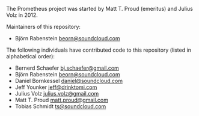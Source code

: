 The Prometheus project was started by Matt T. Proud (emeritus) and
Julius Volz in 2012.

Maintainers of this repository:

* Björn Rabenstein <beorn@soundcloud.com>

The following individuals have contributed code to this repository
(listed in alphabetical order):

* Bernerd Schaefer <bj.schaefer@gmail.com>
* Björn Rabenstein <beorn@soundcloud.com>
* Daniel Bornkessel <daniel@soundcloud.com>
* Jeff Younker <jeff@drinktomi.com>
* Julius Volz <julius.volz@gmail.com>
* Matt T. Proud <matt.proud@gmail.com>
* Tobias Schmidt <ts@soundcloud.com>

